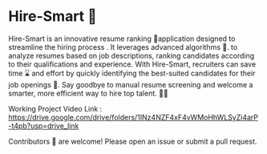 # Hire-Smart 💼
Hire-Smart is an innovative resume ranking 🥇application designed to streamline the hiring process . It leverages advanced algorithms 👾. to analyze resumes based on job descriptions, ranking candidates according to their qualifications and experience. With Hire-Smart, recruiters can save time ⌛ and effort by quickly identifying the best-suited candidates for their job openings 💼. Say goodbye to manual resume screening and welcome a smarter, more efficient way to hire top talent. 💼💡

Working Project Video Link : https://drive.google.com/drive/folders/1INz4NZF4xF4vWMoHhWLSyZi4arP-t4pb?usp=drive_link

Contributors 🤝 are welcome! Please open an issue or submit a pull request.
